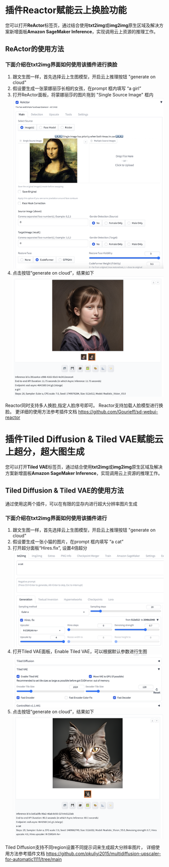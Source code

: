# 插件Reactor赋能云上换脸功能

您可以打开**ReActor**标签页，通过结合使用**txt2img**或**img2img**原生区域及解决方案新增面板**Amazon SageMaker Inference**，实现调用云上资源的推理工作。 


## ReActor的使用方法
### 下面介绍在**txt2img**界面如何使用该插件进行换脸
1. 跟文生图一样，首先选择云上生图模型，开启云上推理按钮 "generate on cloud"
2. 假设要生成一张蒙娜丽莎长相的女孩，在prompt 框内填写 “a girl”
3. 打开ReActor面板，将蒙娜丽莎的图片拖到 "Single Source Image" 框内
![Setting-Reactor](../images/reactor.png)
4. 点击按钮“generate on cloud”，结果如下
![Setting-Reactor](../images/reactor_result.png)

Reactor同时支持多人换脸,指定人脸序号即可。
Reactor支持加载人脸模型进行换脸。
更详细的使用方法参考插件文档 https://github.com/Gourieff/sd-webui-reactor

# 插件Tiled Diffusion & Tiled VAE赋能云上超分，超大图生成

您可以打开**Tiled VAE**标签页，通过结合使用**txt2img**或**img2img**原生区域及解决方案新增面板**Amazon SageMaker Inference**，实现调用云上资源的推理工作。 


## Tiled Diffusion & Tiled VAE的使用方法
通过使用这两个插件，可以在有限的显存内进行超大分辨率图片生成
### 下面介绍在**txt2img**界面如何使用该插件进行
1. 跟文生图一样，首先选择云上生图模型，开启云上推理按钮 "generate on cloud"
2. 假设要生成一张小猫的图片，在prompt 框内填写 “a cat”
3. 打开超分面板“Hires.fix”, 设置4倍超分
![Setting-tiledvae](../images/tiledvae1.png)
4. 打开Tiled VAE面板，Enable Tiled VAE，可以根据默认参数进行生图
![Setting-tiledvae](../images/tiledvae2.png)
5. 点击按钮“generate on cloud”，结果如下
![Setting-tiledvae](../images/tiledvae_result.png)

Tiled Diffusion支持不同region设置不同提示词来生成超大分辨率图片，
详细使用方法参考插件文档 https://github.com/pkuliyi2015/multidiffusion-upscaler-for-automatic1111/tree/main
